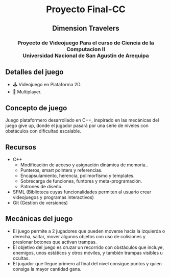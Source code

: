 # <h1 align="center">Proyecto Final-CC</h1>
<h2 align="center"> Dimension Travelers</h2>
<h3 align="center">Proyecto de Videojuego
Para el curso de Ciencia de la Computacion II
</br> Universidad Nacional de San Agustin de Arequipa </h3>

## Detalles del juego
- 🕹 Videojuego en Plataforma 2D.
- 👥 Multiplayer.

## Concepto de juego
Juego plataformero desarrollado en C++, inspirado en las mecánicas del juego give up, donde el jugador pasará por una serie de niveles con obstáculos con dificultad escalable.

## Recursos
- C++ 
  - Modificación de acceso y asignación dinámica de memoria..
  - Punteros, smart pointers y referencias.
  - Encapsulamiento, herencia, polimorfismo y templates.
  - Sobrecarga de funciones, funtores y meta-programación.
  - Patrones de diseño.   
- SFML (Biblioteca cuyas funcionalidades permiten al usuario crear videojuegos y programas interactivos)
- Git (Gestion de versiones)

## Mecánicas del juego
- El juego permite a 2 jugadores que pueden moverse hacia la izquierda o derecha, saltar, mover algunos objetos con uso de colisiones y presionar botones que activan trampas.
- El objetivo del juego es cruzar un recorrido con obstáculos que incluye, enemigos, unos estáticos y otros móviles, y también trampas visibles u ocultas.
- El jugador que llegue primero al final del nivel consigue puntos y quien consiga la mayor cantidad gana.
 
